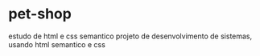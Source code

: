 # pet-shop
estudo de html e css semantico 
projeto de desenvolvimento de sistemas, usando html semantico e css
